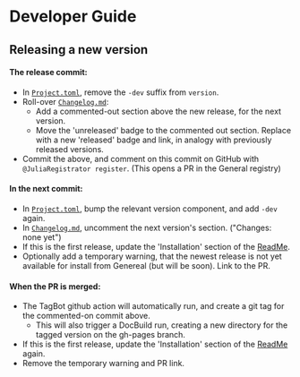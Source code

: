 # Developer Guide


## Releasing a new version

#### The release commit:
- In [`Project.toml`], remove the `-dev` suffix from `version`.
- Roll-over [`Changelog.md`]:
    - Add a commented-out section above the new release, for the next
      version.
    - Move the 'unreleased' badge to the commented out section. Replace with a new
      'released' badge and link, in analogy with previously released versions.
- Commit the above, and comment on this commit on GitHub
  with `@JuliaRegistrator register`. (This opens a PR in the General registry)

#### In the next commit:
- In [`Project.toml`], bump the relevant version component, and add `-dev` again.
- In [`Changelog.md`], uncomment the next version's section. ("Changes: none yet")
- If this is the first release, update the 'Installation' section of the [ReadMe].
- Optionally add a temporary warning, that the newest release is not yet available for
  install from Genereal (but will be soon). Link to the PR.

#### When the PR is merged:
- The TagBot github action will automatically run, and create a git tag
  for the commented-on commit above.
  - This will also trigger a DocBuild run, creating a new directory for the tagged
    version on the gh-pages branch.
- If this is the first release, update the 'Installation' section of the [ReadMe] again.
- Remove the temporary warning and PR link.

[`Project.toml`]: https://github.com/tfiers/PkgGraph.jl/edit/main/Project.toml
[`Changelog.md`]: https://github.com/tfiers/PkgGraph.jl/edit/main/Changelog.md
[ReadMe]: https://github.com/tfiers/PkgGraph.jl/edit/main/ReadMe.md

